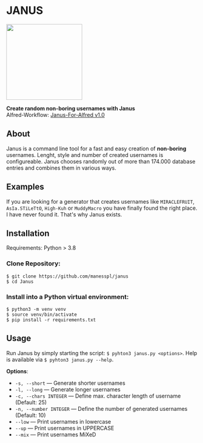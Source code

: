 # JANUS
<img src="https://user-images.githubusercontent.com/86777463/180721589-1603bfe7-da7b-4366-add3-7928ad7b6898.png" width="200" height="200">

**Create random non-boring usernames with Janus**<br>
Alfred-Workflow: [Janus-For-Alfred v1.0](https://github.com/manesspl/janus-for-alfred)

## About
Janus is a command line tool for a fast and easy creation of **non-boring** usernames. Lenght, style and number of created usernames is configureable.  Janus chooses randomly out of more than 174.000 database entries and combines them in various ways.

## Examples
If you are looking for a generator that creates usernames like `MIRACLEFRUIT`, `AsIa.STiLeTtO`, `High-Kuh` or `MuddyMacro` you have finally found the right place. I have never found it. That's why Janus exists.

## Installation
Requirements: Python > 3.8

### Clone Repository:

```
$ git clone https://github.com/manesspl/janus
$ cd Janus
```

### Install into a Python virtual environment:

    $ python3 -m venv venv
    $ source venv/bin/activate
    $ pip install -r requirements.txt

## Usage

Run Janus by simply starting the script: `$ pyhton3 janus.py <options>`. Help is available via `$ pyhton3 janus.py --help`.

**Options**:<br>
- ```-s, --short``` — Generate shorter usernames<br>
- ```-l, --long``` — Generate longer usernames<br>
- ```-c, --chars INTEGER``` — Define max. character length of username (Default: 25)<br>
- ```-n, --number INTEGER``` — Define the number of generated usernames (Default: 10)<br>
- ```--low``` — Print usernames in lowercase<br>
- ```--up``` — Print usernames in UPPERCASE<br>
- ```--mix``` — Print usernames MiXeD<br>
